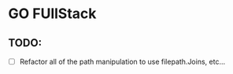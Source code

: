 # GO FUllStack

## TODO: 
- [ ] Refactor all of the path manipulation to use filepath.Joins, etc...
